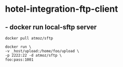 # hotel-integration-ftp-client

## - docker run local-sftp server
```
docker pull atmoz/sftp

docker run \
-v _host/upload:/home/foo/upload \
-p 2222:22 -d atmoz/sftp \
foo:pass:1001
```